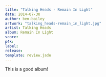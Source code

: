 ```yaml
---
title: "Talking Heads - Remain In Light"
date: 2014-07-30
author: ben-bailey
artwork: "talking_heads-remain_in_light.jpg"
artist: Talking Heads
album: Remain In Light
score:
p4k:
label:
release:
template: review.jade
---
```


This is a good album!
